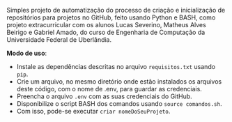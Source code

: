 Simples projeto de automatização do processo de criação e inicialização de repositórios para projetos no GitHub, feito usando Python e BASH, como projeto extracurricular com os alunos Lucas Severino, Matheus Alves Beirigo e Gabriel Amado, do curso de Engenharia de Computação da Universidade Federal de Uberlândia. 

**Modo de uso**:
- Instale as dependências descritas no arquivo `requisitos.txt` usando `pip`.
- Crie um arquivo, no mesmo diretório onde estão instalados os arquivos deste código, com o nome de .env, para guardar as credenciais.
- Preencha o arquivo `.env` com as suas credenciais do GitHub.
- Disponibilize o script BASH dos comandos usando `source comandos.sh`. 
- Com isso, pode-se executar `criar nomeDoSeuProjeto`.
